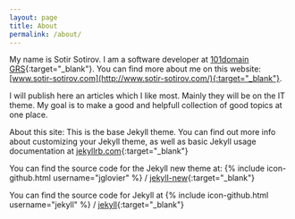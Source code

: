 ```yaml
---
layout: page
title: About
permalink: /about/
---
```


My name is Sotir Sotirov. I am a software developer at [101domain GRS](https://www.101domain.com/){:target="_blank"}. You can find more about me on this website: [www.sotir-sotirov.com](http://www.sotir-sotirov.com/){:target="_blank"}.

I will publish here an articles which I like most. Mainly they will be on the IT theme. My goal is to make a good and helpfull collection of good topics at one place.

About this site:   This is the base Jekyll theme. You can find out more info about customizing your Jekyll theme, as well as basic Jekyll usage documentation at [jekyllrb.com](http://jekyllrb.com/){:target="_blank"}

You can find the source code for the Jekyll new theme at:
{% include icon-github.html username="jglovier" %} /
[jekyll-new](https://github.com/jglovier/jekyll-new){:target="_blank"}

You can find the source code for Jekyll at
{% include icon-github.html username="jekyll" %} /
[jekyll](https://github.com/jekyll/jekyll){:target="_blank"}
